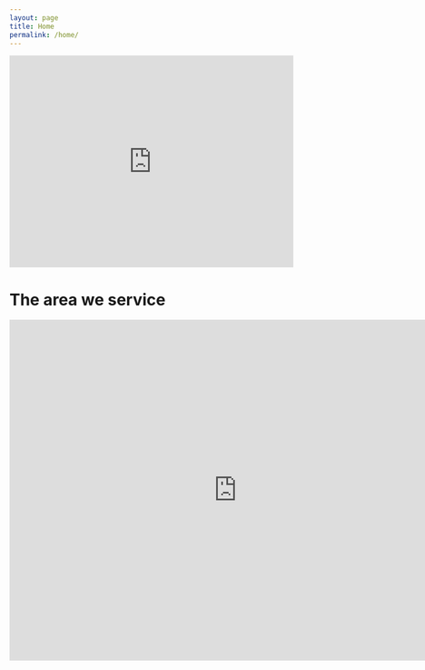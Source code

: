 ```yaml
---
layout: page
title: Home
permalink: /home/
---
```


<iframe src="https://www.facebook.com/plugins/post.php?href=https%3A%2F%2Fwww.facebook.com%2Fbill.albro.3%2Fposts%2F122829404775483%3A0&width=500" width="500" height="373" style="border:none;overflow:hidden" scrolling="no" frameborder="0" allowTransparency="true"></iframe>

# The area we service

<iframe src="https://www.google.com/maps/embed?pb=!1m10!1m8!1m3!1d94829.09672792439!2d-87.8184956071289!3d42.03440336025325!3m2!1i1024!2i768!4f13.1!5e0!3m2!1sen!2sus!4v1515308853453" width="800" height="600" frameborder="0" style="border:0" allowfullscreen></iframe>
